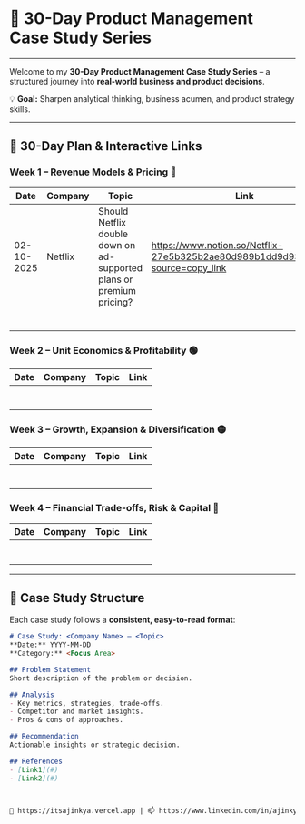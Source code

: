 # 🚀 30-Day Product Management Case Study Series



---


Welcome to my **30-Day Product Management Case Study Series** – a structured journey into **real-world business and product decisions**.  

💡 **Goal:** Sharpen analytical thinking, business acumen, and product strategy skills.

---

## 📅 30-Day Plan & Interactive Links

### **Week 1 – Revenue Models & Pricing** 🔵
|   Date   |Company      | Topic                                                                | Link                                                                          |
|----------|------------ |----------------------------------------------------------------------|-------------------------------------------------------------------------------|
|02-10-2025| Netflix     | Should Netflix double down on ad-supported plans or premium pricing? |https://www.notion.so/Netflix-27e5b325b2ae80d989b1dd9d938748f3?source=copy_link|
|          |             |                                                                      |                                                                               |
|          |             |                                                                      |                                                                               |
|          |             |                                                                      |                                                                               |
|          |             |                                                                      |                                                                               |
|          |             |                                                                      |                                                                               |
|          |             |                                                                      |                                                                               |



### **Week 2 – Unit Economics & Profitability** 🟢
|   Date   |Company               | Topic                                          | Link                                                                                        |
|----------|----------------------|------------------------------------------------|---------------------------------------------------------------------------------------------|
|          |                      |                                                |                                                                                             |
|          |                      |                                                |                                                                                             |
|          |                      |                                                |                                                                                             |
|          |                      |                                                |                                                                                             |
|          |                      |                                                |                                                                                             |
|          |                      |                                                |                                                                                             |
|          |                      |                                                |                                                                                             |

### **Week 3 – Growth, Expansion & Diversification** 🟡
|   Date   |Company               | Topic                                          | Link                                                                                        |
|----------|----------------------|------------------------------------------------|---------------------------------------------------------------------------------------------|
|          |                      |                                                |                                                                                             |
|          |                      |                                                |                                                                                             |
|          |                      |                                                |                                                                                             |
|          |                      |                                                |                                                                                             |
|          |                      |                                                |                                                                                             |
|          |                      |                                                |                                                                                             |
|          |                      |                                                |                                                                                             |

### **Week 4 – Financial Trade-offs, Risk & Capital** 🔴
|   Date   |Company               | Topic                                          | Link                                                                                        |
|----------|----------------------|------------------------------------------------|---------------------------------------------------------------------------------------------|
|          |                      |                                                |                                                                                             |
|          |                      |                                                |                                                                                             |
|          |                      |                                                |                                                                                             |
|          |                      |                                                |                                                                                             |
|          |                      |                                                |                                                                                             |
|          |                      |                                                |                                                                                             |
|          |                      |                                                |                                                                                             |

---

## 📝 Case Study Structure

Each case study follows a **consistent, easy-to-read format**:

```markdown
# Case Study: <Company Name> – <Topic>
**Date:** YYYY-MM-DD  
**Category:** <Focus Area>  

## Problem Statement
Short description of the problem or decision.

## Analysis
- Key metrics, strategies, trade-offs.
- Competitor and market insights.
- Pros & cons of approaches.

## Recommendation
Actionable insights or strategic decision.

## References
- [Link1](#)
- [Link2](#)



🔗 https://itsajinkya.vercel.app | 📫 https://www.linkedin.com/in/ajinkya2004
